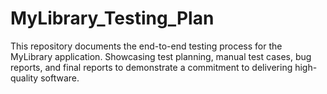 # MyLibrary_Testing_Plan
This repository documents the end-to-end testing process for the MyLibrary application.  Showcasing test planning, manual test cases, bug reports, and final reports to demonstrate a commitment to delivering high-quality software.
